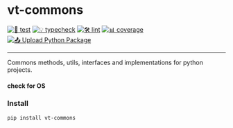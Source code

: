 # vt-commons

[![🔧 test](https://github.com/Vaastav-Technologies/py-commons/actions/workflows/test.yml/badge.svg)](https://github.com/Vaastav-Technologies/py-commons/actions/workflows/test.yml)
[![💡 typecheck](https://github.com/Vaastav-Technologies/py-commons/actions/workflows/typecheck.yml/badge.svg)](https://github.com/Vaastav-Technologies/py-commons/actions/workflows/typecheck.yml)
[![🛠️ lint](https://github.com/Vaastav-Technologies/py-commons/actions/workflows/lint.yml/badge.svg)](https://github.com/Vaastav-Technologies/py-commons/actions/workflows/lint.yml)
[![📊 coverage](https://codecov.io/gh/Vaastav-Technologies/py-commons/branch/main/graph/badge.svg)](https://codecov.io/gh/Vaastav-Technologies/py-commons)
[![📤 Upload Python Package](https://github.com/Vaastav-Technologies/py-commons/actions/workflows/python-publish.yml/badge.svg)](https://github.com/Vaastav-Technologies/py-commons/actions/workflows/python-publish.yml)

---
Commons methods, utils, interfaces and implementations for python projects.

#### check for OS

### Install

```shell
pip install vt-commons
```
